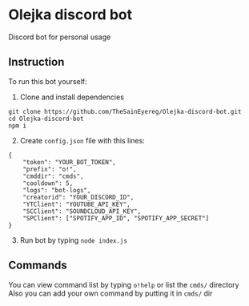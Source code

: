 # Olejka discord bot
 Discord bot for personal usage

## Instruction
To run this bot yourself:

1. Clone and install dependencies
```
git clone https://github.com/TheSainEyereg/Olejka-discord-bot.git
cd Olejka-discord-bot
npm i
```
2. Create `config.json` file with this lines: 
```
{
    "token": "YOUR_BOT_TOKEN",
    "prefix": "o!",
    "cmddir": "cmds",
    "cooldown": 5,
    "logs": "bot-logs",
    "creatorid": "YOUR_DISCORD_ID",
    "YTClient": "YOUTUBE_API_KEY",
    "SCClient": "SOUNDCLOUD_API_KEY",
    "SPClient": ["SPOTIFY_APP_ID", "SPOTIFY_APP_SECRET"]
}
```
3. Run bot by typing `node index.js`

## Commands
You can view command list by typing `o!help` or list the `cmds/` directory  
Also you can add your own command by putting it in `cmds/` dir
